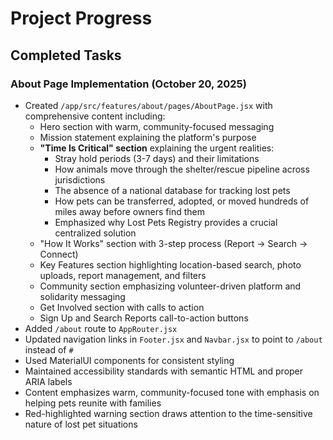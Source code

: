 # Project Progress

## Completed Tasks

### About Page Implementation (October 20, 2025)
- Created `/app/src/features/about/pages/AboutPage.jsx` with comprehensive content including:
  - Hero section with warm, community-focused messaging
  - Mission statement explaining the platform's purpose
  - **"Time Is Critical" section** explaining the urgent realities:
    - Stray hold periods (3-7 days) and their limitations
    - How animals move through the shelter/rescue pipeline across jurisdictions
    - The absence of a national database for tracking lost pets
    - How pets can be transferred, adopted, or moved hundreds of miles away before owners find them
    - Emphasized why Lost Pets Registry provides a crucial centralized solution
  - "How It Works" section with 3-step process (Report → Search → Connect)
  - Key Features section highlighting location-based search, photo uploads, report management, and filters
  - Community section emphasizing volunteer-driven platform and solidarity messaging
  - Get Involved section with calls to action
  - Sign Up and Search Reports call-to-action buttons
- Added `/about` route to `AppRouter.jsx`
- Updated navigation links in `Footer.jsx` and `Navbar.jsx` to point to `/about` instead of `#`
- Used MaterialUI components for consistent styling
- Maintained accessibility standards with semantic HTML and proper ARIA labels
- Content emphasizes warm, community-focused tone with emphasis on helping pets reunite with families
- Red-highlighted warning section draws attention to the time-sensitive nature of lost pet situations


